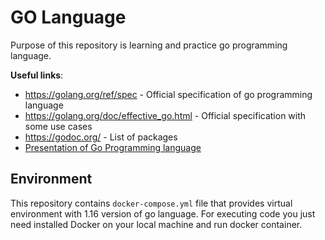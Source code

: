# GO Language

Purpose of this repository is learning and practice go programming language.

**Useful links**:
- https://golang.org/ref/spec - Official specification of go programming language
- https://golang.org/doc/effective_go.html - Official specification with some use cases 
- https://godoc.org/ - List of packages 
- [Presentation of Go Programming language](https://drive.google.com/drive/folders/0B22KXlqHz6ZNfjNXTzk1U3JHUkJ6VjJ3dnJKNzVtNjRUM3Q2WFNqWGI2Q3RadERqUlVrOEU)


## Environment

This repository contains `docker-compose.yml` file that provides virtual environment with 1.16 version of go language. For executing code you just need installed Docker on your local machine and run docker container.